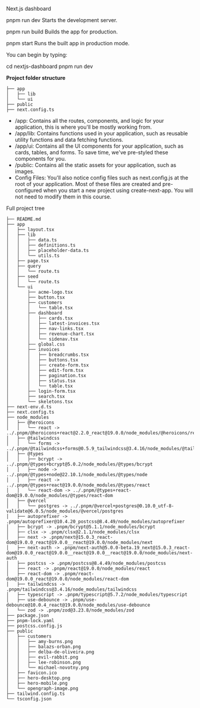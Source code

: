 Next.js dashboard

  pnpm run dev
    Starts the development server.

  pnpm run build
    Builds the app for production.

  pnpm start
    Runs the built app in production mode.

You can begin by typing:

  cd nextjs-dashboard
  pnpm run dev

**Project folder structure**
```
├── app
│   ├── lib
│   └── ui
├── public
├── next.config.ts
```

- /app: Contains all the routes, components, and logic for your application, this is where you'll be mostly working from.
- /app/lib: Contains functions used in your application, such as reusable utility functions and data fetching functions.
- /app/ui: Contains all the UI components for your application, such as cards, tables, and forms. To save time, we've pre-styled these components for you.
- /public: Contains all the static assets for your application, such as images.
- Config Files: You'll also notice config files such as next.config.js at the root of your application. Most of these files are created and pre-configured when you start a new project using create-next-app. You will not need to modify them in this course.



Full project tree
```
├── README.md
├── app
│   ├── layout.tsx
│   ├── lib
│   │   ├── data.ts
│   │   ├── definitions.ts
│   │   ├── placeholder-data.ts
│   │   └── utils.ts
│   ├── page.tsx
│   ├── query
│   │   └── route.ts
│   ├── seed
│   │   └── route.ts
│   └── ui
│       ├── acme-logo.tsx
│       ├── button.tsx
│       ├── customers
│       │   └── table.tsx
│       ├── dashboard
│       │   ├── cards.tsx
│       │   ├── latest-invoices.tsx
│       │   ├── nav-links.tsx
│       │   ├── revenue-chart.tsx
│       │   └── sidenav.tsx
│       ├── global.css
│       ├── invoices
│       │   ├── breadcrumbs.tsx
│       │   ├── buttons.tsx
│       │   ├── create-form.tsx
│       │   ├── edit-form.tsx
│       │   ├── pagination.tsx
│       │   ├── status.tsx
│       │   └── table.tsx
│       ├── login-form.tsx
│       ├── search.tsx
│       └── skeletons.tsx
├── next-env.d.ts
├── next.config.ts
├── node_modules
│   ├── @heroicons
│   │   └── react -> ../.pnpm/@heroicons+react@2.2.0_react@19.0.0/node_modules/@heroicons/react
│   ├── @tailwindcss
│   │   └── forms -> ../.pnpm/@tailwindcss+forms@0.5.9_tailwindcss@3.4.16/node_modules/@tailwindcss/forms
│   ├── @types
│   │   ├── bcrypt -> ../.pnpm/@types+bcrypt@5.0.2/node_modules/@types/bcrypt
│   │   ├── node -> ../.pnpm/@types+node@22.10.1/node_modules/@types/node
│   │   ├── react -> ../.pnpm/@types+react@19.0.0/node_modules/@types/react
│   │   └── react-dom -> ../.pnpm/@types+react-dom@19.0.0/node_modules/@types/react-dom
│   ├── @vercel
│   │   └── postgres -> ../.pnpm/@vercel+postgres@0.10.0_utf-8-validate@6.0.5/node_modules/@vercel/postgres
│   ├── autoprefixer -> .pnpm/autoprefixer@10.4.20_postcss@8.4.49/node_modules/autoprefixer
│   ├── bcrypt -> .pnpm/bcrypt@5.1.1/node_modules/bcrypt
│   ├── clsx -> .pnpm/clsx@2.1.1/node_modules/clsx
│   ├── next -> .pnpm/next@15.0.3_react-dom@19.0.0_react@19.0.0__react@19.0.0/node_modules/next
│   ├── next-auth -> .pnpm/next-auth@5.0.0-beta.19_next@15.0.3_react-dom@19.0.0_react@19.0.0__react@19.0.0__react@19.0.0/node_modules/next-auth
│   ├── postcss -> .pnpm/postcss@8.4.49/node_modules/postcss
│   ├── react -> .pnpm/react@19.0.0/node_modules/react
│   ├── react-dom -> .pnpm/react-dom@19.0.0_react@19.0.0/node_modules/react-dom
│   ├── tailwindcss -> .pnpm/tailwindcss@3.4.16/node_modules/tailwindcss
│   ├── typescript -> .pnpm/typescript@5.7.2/node_modules/typescript
│   ├── use-debounce -> .pnpm/use-debounce@10.0.4_react@19.0.0/node_modules/use-debounce
│   └── zod -> .pnpm/zod@3.23.8/node_modules/zod
├── package.json
├── pnpm-lock.yaml
├── postcss.config.js
├── public
│   ├── customers
│   │   ├── amy-burns.png
│   │   ├── balazs-orban.png
│   │   ├── delba-de-oliveira.png
│   │   ├── evil-rabbit.png
│   │   ├── lee-robinson.png
│   │   └── michael-novotny.png
│   ├── favicon.ico
│   ├── hero-desktop.png
│   ├── hero-mobile.png
│   └── opengraph-image.png
├── tailwind.config.ts
└── tsconfig.json
```